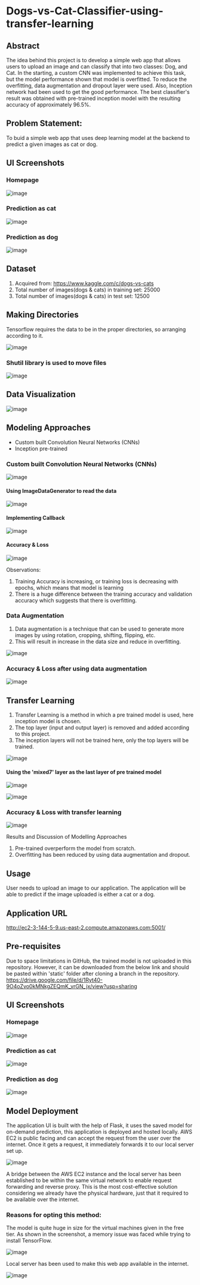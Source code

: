 # Dogs-vs-Cat-Classifier-using-transfer-learning

## Abstract
The idea behind this project is to develop a simple web app that allows users to upload an image and can classify that into two classes: Dog, and Cat. In the starting, a custom CNN was implemented to achieve this task, but the model performance shown that model is overfitted. To reduce the overfitting, data augmentation and dropout layer were used. Also, Inception network had been used to get the good performance. The best classifier's result was obtained with pre-trained inception model with the resulting accuracy of approximately 96.5%.

## Problem Statement:
To buid a simple web app that uses deep learning model at the backend to predict a given images as cat or dog.

## UI Screenshots

### Homepage

 ![image](https://user-images.githubusercontent.com/62516990/144332810-297f2720-417c-4838-88dd-171e879c20e2.png)

### Prediction as cat
![image](https://user-images.githubusercontent.com/62516990/144332852-124d032c-6cb6-4b34-acf5-b09c3630196d.png)

### Prediction as dog

![image](https://user-images.githubusercontent.com/62516990/144332876-ad223b0a-8c52-4e9f-a999-d8ea5b125354.png)


## Dataset
1. Acquired from: https://www.kaggle.com/c/dogs-vs-cats
2. Total number of images(dogs & cats) in training set: 25000
3. Total number of images(dogs & cats) in test set: 12500

## Making Directories
Tensorflow requires the data to be in the proper directories, so arranging according to it.

![image](https://user-images.githubusercontent.com/62516990/144331853-9bcc1036-1f4e-4bed-a785-edb0c34cfa43.png)

### Shutil library is used to move files

![image](https://user-images.githubusercontent.com/62516990/144331963-3c648fef-a29c-4a9a-85d9-e0e6605e0242.png)

## Data Visualization

![image](https://user-images.githubusercontent.com/62516990/144332033-09882f37-6646-4b79-aaed-78c614c981de.png)

## Modeling Approaches

- Custom built Convolution Neural Networks (CNNs)
- Inception pre-trained

### Custom built Convolution Neural Networks (CNNs)

![image](https://user-images.githubusercontent.com/62516990/144332165-50d5fa48-45cd-424b-af05-bb09491c67bb.png)

#### Using ImageDataGenerator to read the data

![image](https://user-images.githubusercontent.com/62516990/144332236-4ef776be-f534-473e-8a0a-4464ab31c01f.png)

#### Implementing Callback

![image](https://user-images.githubusercontent.com/62516990/144332277-b36fbc6e-2419-448c-ab3d-e34ae3b31f2c.png)

#### Accuracy & Loss

![image](https://user-images.githubusercontent.com/62516990/144332316-b28cce63-63ad-4049-bd3f-7cb7a8c6fddb.png)

Observations:
1.	Training Accuracy is increasing, or training loss is decreasing with epochs, which means that model is learning
2.	There is a huge difference between the training accuracy and validation accuracy which suggests that there is overfitting.

### Data Augmentation
1.	Data augmentation is a technique that can be used to generate more images by using rotation, cropping, shifting, flipping, etc.
2.	This will result in increase in the data size and reduce in overfitting.

![image](https://user-images.githubusercontent.com/62516990/144332369-cf9c1a95-5b30-4a20-ace9-344b3bd54cb0.png)

### Accuracy & Loss after using data augmentation

![image](https://user-images.githubusercontent.com/62516990/144332420-c62f49f5-3fd8-4fc2-a788-4943b2da3093.png)

## Transfer Learning

1.	Transfer Learning is a method in which a pre trained model is used, here inception model is chosen.
2.	The top layer (input and output layer) is removed and added according to this project.
3.	The inception layers will not be trained here, only the top layers will be trained.

![image](https://user-images.githubusercontent.com/62516990/144332465-72fa2a84-d91c-4316-bead-1ea0ffa0e61c.png)

#### Using the 'mixed7' layer as the last layer of pre trained model

![image](https://user-images.githubusercontent.com/62516990/144332494-e830ab8d-5ecb-4a69-bff6-c93858a6066d.png)

![image](https://user-images.githubusercontent.com/62516990/144332504-22345103-0057-43c5-b35e-f7e1595d0d75.png)

### Accuracy & Loss with transfer learning

![image](https://user-images.githubusercontent.com/62516990/144332547-154bb310-e402-4f60-b3e2-6937e763bed6.png)

Results and Discussion of Modelling Approaches
1.	Pre-trained overperform the model from scratch.
2.	Overfitting has been reduced by using data augmentation and dropout.

## Usage
User needs to upload an image to our application. The application will be able to predict if the image uploaded is either a cat or a dog.

## Application URL
http://ec2-3-144-5-9.us-east-2.compute.amazonaws.com:5001/


## Pre-requisites
Due to space limitations in GitHub, the trained model is not uploaded in this repository. However, it can be downloaded from the below link and should be pasted within 'static' folder after cloning a branch in the repository.
 https://drive.google.com/file/d/1Ryt40-9O4oZvo0kMNkgZEQmK_vrGN_jx/view?usp=sharing
 
## UI Screenshots

### Homepage

 ![image](https://user-images.githubusercontent.com/62516990/144332810-297f2720-417c-4838-88dd-171e879c20e2.png)

### Prediction as cat
![image](https://user-images.githubusercontent.com/62516990/144332852-124d032c-6cb6-4b34-acf5-b09c3630196d.png)

### Prediction as dog

![image](https://user-images.githubusercontent.com/62516990/144332876-ad223b0a-8c52-4e9f-a999-d8ea5b125354.png)

## Model Deployment

The application UI is built with the help of Flask, it uses the saved model for on-demand prediction, this application is deployed and hosted locally. AWS EC2 is public facing and can accept the request from the user over the internet. Once it gets a request, it immediately forwards it to our local server set up.

![image](https://user-images.githubusercontent.com/62516990/144332917-4100b48e-1b25-4b07-895d-cbe316e4c373.png)

A bridge between the AWS EC2 instance and the local server has been established to be within the same virtual network to enable request forwarding and reverse proxy. This is the most cost-effective solution considering we already have the physical hardware, just that it required to be available over the internet.

### Reasons for opting this method:
The model is quite huge in size for the virtual machines given in the free tier. As shown in the screenshot, a memory issue was faced while trying to install TensorFlow.

![image](https://user-images.githubusercontent.com/62516990/144332948-ffec2ffa-ce49-4aa5-9de1-f081528b60d4.png)

Local server has been used to make this web app available in the internet.

![image](https://user-images.githubusercontent.com/62516990/144332975-a0b2c47a-3e60-4523-8e8c-c6733acfbce5.png)



